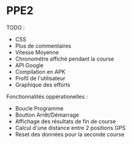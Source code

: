 # PPE2
TODO :

  - CSS
  - Plus de commentaires
  - Vitesse Moyenne 
  - Chronométre affiché pendant la course
  - API Google
  - Compilation en APK
  - Profil de l'utilisateur
  - Graphique des efforts
  
Fonctionnalités oppérationelles :

  - Boucle Programme
  - Boutton Arrêt/Démarrage
  - Affichage des résultats de fin de course
  - Calcul d'une distance entre 2 positions GPS
  - Reset des données pour la seconde course
